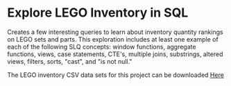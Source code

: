 # Explore LEGO Inventory in SQL
Creates a few interesting queries to learn about inventory quantity rankings on LEGO sets and parts. This exploration includes at least one example of each of the following SLQ concepts: window functions, aggregate functions, views, case statements, CTE's, multiple joins, substrings, altered views, filters, sorts, "cast", and "is not null."

The LEGO inventory CSV data sets for this project can be downloaded [Here](https://rebrickable.com/downloads/)


